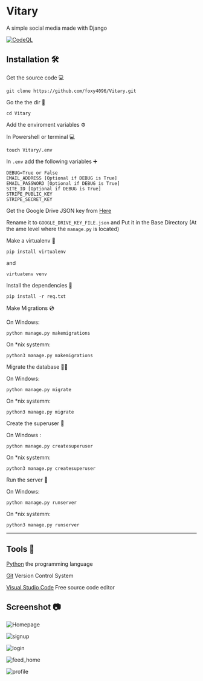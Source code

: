 # Vitary 
A simple social media made with Django

[![CodeQL](https://github.com/foxy4096/Vitary/actions/workflows/codeql-analysis.yml/badge.svg)](https://github.com/foxy4096/Vitary/actions/workflows/codeql-analysis.yml)

## Installation :hammer_and_wrench:	

Get the source code 💻

```
git clone https://github.com/foxy4096/Vitary.git
```

Go the the dir 📁

```
cd Vitary
```

Add the enviroment variables :gear:

In Powershell or terminal 💻

```
touch Vitary/.env
```

In `.env` add the following variables ➕

```
DEBUG=True or False
EMAIL_ADDRESS [Optional if DEBUG is True]
EMAIL_PASSWORD [Optional if DEBUG is True]
SITE_ID [Optional if DEBUG is True]
STRIPE_PUBLIC_KEY
STRIPE_SECRET_KEY
```

Get the Google Drive JSON key from [Here](https://django-googledrive-storage.readthedocs.io/en/latest/)

Rename it to `GOOGLE_DRIVE_KEY_FILE.json` and Put it in the Base Directory (At the ame level where the `manage.py` is located)

Make a virtualenv 📡

```
pip install virtualenv
```

and

```
virtuatenv venv
```

Install the dependencies 🔨

```
pip install -r req.txt
```

Make Migrations 💿

On Windows:
```
python manage.py makemigrations
```

On *nix systemm:
```
python3 manage.py makemigrations
```

Migrate the database 🏃‍♂️

On Windows:
```
python manage.py migrate
```

On *nix systemm:
```
python3 manage.py migrate
```

Create the superuser 🤵

On Windows :
```
python manage.py createsuperuser
```

On *nix systemm:
```
python3 manage.py createsuperuser
```

Run the server 🚀

On Windows:
```
python manage.py runserver
```

On *nix systemm:
```
python3 manage.py runserver
```

<hr>

## Tools 🔧 

[Python](https://python.org) the programming language

[Git](http://git-scm.com) Version Control System

[Visual Studio Code](https://code.visualstudio.com) Free source code editor

## Screenshot :camera:


![Homepage](./screenshot/home_logged_out.jpeg)

![signup](./screenshot/sign_up.jpeg)

![login](./screenshot/log_in.jpeg)

![feed_home](./screenshot/home_logged_in.jpeg)

![profile](./screenshot/profile.jpeg)
